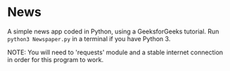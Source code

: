 # News
A simple news app coded in Python, using a GeeksforGeeks tutorial. Run `python3 Newspaper.py` in a terminal if you have Python 3.

NOTE: You will need to 'requests' module and a stable internet connection in order for this program to work.
